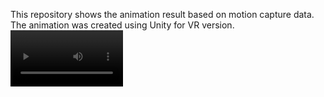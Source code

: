 This repository shows the animation result based on motion capture data.
The animation was created using Unity for VR version.
<video src='[vehicle_Unity_VR_animation.mp4](https://youtu.be/nJlxA3YXPIY)' width=180/>
